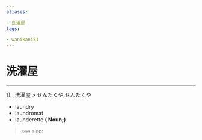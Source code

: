 ```yaml
---
aliases:
    
- 洗濯屋
tags:
    
- wanikani51
---
```


# 洗濯屋
---
1).
,洗濯屋 > せんたくや,せんたくや

- laundry
- laundromat
- launderette
**( Noun;)**
> see also: 
            